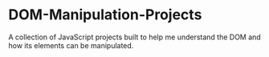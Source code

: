 # DOM-Manipulation-Projects

A collection of JavaScript projects built to help me understand the DOM and how its elements can be manipulated.
